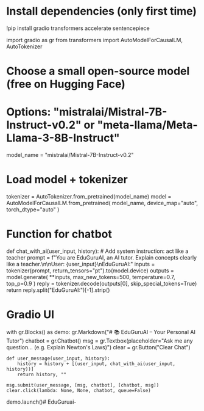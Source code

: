 # Install dependencies (only first time)
!pip install gradio transformers accelerate sentencepiece

import gradio as gr
from transformers import AutoModelForCausalLM, AutoTokenizer

# Choose a small open-source model (free on Hugging Face)
# Options: "mistralai/Mistral-7B-Instruct-v0.2" or "meta-llama/Meta-Llama-3-8B-Instruct"
model_name = "mistralai/Mistral-7B-Instruct-v0.2"

# Load model + tokenizer
tokenizer = AutoTokenizer.from_pretrained(model_name)
model = AutoModelForCausalLM.from_pretrained(
    model_name,
    device_map="auto",
    torch_dtype="auto"
)

# Function for chatbot
def chat_with_ai(user_input, history):
    # Add system instruction: act like a teacher
    prompt = f"You are EduGuruAI, an AI tutor. Explain concepts clearly like a teacher.\n\nUser: {user_input}\nEduGuruAI:"
    inputs = tokenizer(prompt, return_tensors="pt").to(model.device)
    outputs = model.generate(
        **inputs,
        max_new_tokens=500,
        temperature=0.7,
        top_p=0.9
    )
    reply = tokenizer.decode(outputs[0], skip_special_tokens=True)
    return reply.split("EduGuruAI:")[-1].strip()

# Gradio UI
with gr.Blocks() as demo:
    gr.Markdown("# 📚 EduGuruAI – Your Personal AI Tutor")
    chatbot = gr.Chatbot()
    msg = gr.Textbox(placeholder="Ask me any question... (e.g. Explain Newton's Laws)")
    clear = gr.Button("Clear Chat")

    def user_message(user_input, history):
        history = history + [(user_input, chat_with_ai(user_input, history))]
        return history, ""

    msg.submit(user_message, [msg, chatbot], [chatbot, msg])
    clear.click(lambda: None, None, chatbot, queue=False)

demo.launch()# EduGuruai-
